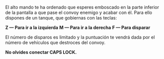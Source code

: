 El alto mando te ha ordenado que esperes emboscado en la parte inferior de la pantalla a que pase el convoy enemigo y acabar con él. Para ello dispones de un tanque, que gobiernas con las teclas:

**Z — Para ir a la izquierda**
**M — Para ir a la derecha**
**F — Para disparar**

El número de disparos es limitado y la puntuación te vendrá dada por el número de vehículos que destroces del convoy.

**No olvides conectar CAPS LOCK.**